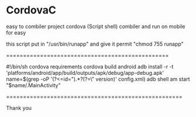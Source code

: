 # CordovaC
easy to combiler project cordova (Script shell) combiler and run on mobile for easy

this script put in "/usr/bin/runapp" and give it permit "chmod 755 runapp"


================================================

#!/bin/sh
cordova requirements
cordova build android
adb install -r -t 'platforms/android/app/build/outputs/apk/debug/app-debug.apk'
name=$(grep -oP '(?<=id=").*?(?=\" version)' config.xml)
adb shell am start "$name/.MainActivity"

====================================================



Thank you
